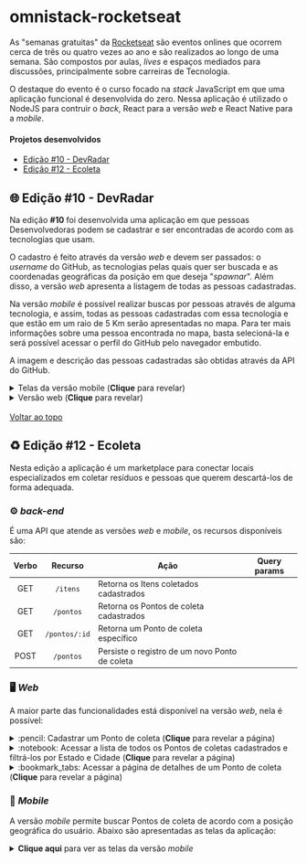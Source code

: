 # omnistack-rocketseat

As "semanas gratuitas" da [Rocketseat](https://rocketseat.com.br/) são eventos onlines que ocorrem cerca de três ou quatro vezes ao ano e são realizados ao longo de uma semana. São compostos por aulas, _lives_ e espaços mediados para discussões, principalmente sobre carreiras de Tecnologia. 

O destaque do evento é o curso focado na _stack_ JavaScript em que uma aplicação funcional é desenvolvida do zero. Nessa aplicação é utilizado o NodeJS para contruir o _back_, React para a versão _web_ e React Native para a _mobile_.

#### Projetos desenvolvidos<a name='top'></a>  
- <a href='#10'>Edição #10 - DevRadar</a>
- <a href='#12'>Edição #12 - Ecoleta</a>

## :globe_with_meridians: Edição #10 - DevRadar<a name='10'></a>

Na edição **#10** foi desenvolvida uma aplicação em que pessoas Desenvolvedoras podem se cadastrar e ser encontradas de acordo com as tecnologias que usam. 

O cadastro é feito através da versão _web_ e devem ser passados: o _username_ do GitHub, as tecnologias pelas quais quer ser buscada e as coordenadas geográficas da posição em que deseja "_spawnar_". Além disso, a versão _web_ apresenta a listagem de todas as pessoas cadastradas.

Na versão _mobile_ é possível realizar buscas por pessoas através de alguma tecnologia, e assim, todas as pessoas cadastradas com essa tecnologia e que estão em um raio de 5 Km serão apresentadas no mapa. Para ter mais informações sobre uma pessoa encontrada no mapa, basta selecioná-la e será possível acessar o perfil do GitHub pelo navegador embutido.

A imagem e descrição das pessoas cadastradas são obtidas através da API do GitHub.

<details>
  <summary> Telas da versão mobile (<strong>Clique</strong> para revelar)</summary>
  <p>
    <img src="https://raw.githubusercontent.com/brnocesar/omnistack-10/master/prints/v1-mobile.png">
  </p>
</details>
<details>
  <summary> Versão web (<strong>Clique</strong> para revelar)</summary>
  <p>
    <img src="https://raw.githubusercontent.com/brnocesar/omnistack-10/master/prints/v1-web.png">
  </p>
</details>

<br>
<a href='#top'>Voltar ao topo</a>
<br>

## :recycle: Edição #12 - Ecoleta<a name='12'></a>
Nesta edição a aplicação é um marketplace para conectar locais especializados em coletar resíduos e pessoas que querem descartá-los de forma adequada.

### :gear: _back-end_

É uma API que atende as versões _web_ e _mobile_, os recursos disponíveis são:


| Verbo | Recurso | Ação | Query params |
|:-:|:-:|-|-|
| GET | `/itens` | Retorna os Itens coletados cadastrados |  |
| GET | `/pontos` | Retorna os Pontos de coleta cadastrados |  |
| GET | `/pontos/:id` | Retorna um Ponto de coleta específico |  |
| POST | `/pontos` | Persiste o registro de um novo Ponto de coleta |  |

### :desktop_computer: _Web_

A maior parte das funcionalidades está disponível na versão _web_, nela é possível:

<details>
  <summary>:pencil: Cadastrar um Ponto de coleta (<strong>Clique</strong> para revelar a página)</summary>
  <p>
    <img src="./prints/ecoleta-web-2-cadastro.png" alt="Página para cadastro de Pontos de coleta">
  </p>
</details>

<details>
  <summary>:notebook: Acessar a lista de todos os Pontos de coletas cadastrados e filtrá-los por Estado e Cidade (<strong>Clique</strong> para revelar a página)</summary>
  <p>
    <img src="./prints/ecoleta-web-3-pontos.png" alt="Página para listagem de Pontos de coleta">
  </p>
</details>

<details>
  <summary>:bookmark_tabs: Acessar a página de detalhes de um Ponto de coleta (<strong>Clique</strong> para revelar a página)</summary>
  <p>
    <img src="./prints/ecoleta-web-4-ponto.png" alt="Página de detalhes de um Pontos de coleta">
  </p>
</details>

### :iphone: _Mobile_
A versão _mobile_ permite buscar Pontos de coleta de acordo com a posição geográfica do usuário. Abaixo são apresentadas as telas da aplicação:

<details>
  <summary><strong>Clique aqui</strong> para ver as telas da versão <i>mobile</i></summary>
  <p>
    <img src="./prints/ecoleta-mobile.png" alt="Telas da versão mobile">
  </p>
</details>
